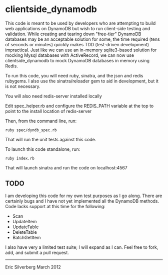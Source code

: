 clientside_dynamodb
===================

This code is meant to be used by developers who are attempting to build web applications on DynamoDB but wish to run client-side testing and validation. While creating and tearing down "free-tier" DynamoDB databases may be an acceptable solution for some, the time required (tens of seconds or minutes) quickly makes TDD (test-driven development) impractical. Just like we can use an in-memory sqlite3-based solution for mocking Mysql databases with ActiveRecord, we can now use clientside_dynamodb to mock DynamoDB databases in memory using Redis.

To run this code, you will need ruby, sinatra, and the json and redis rubygems. I also use the sinatra/reloader gem to aid in development, but it is not necessary.

You will also need redis-server installed locally

Edit spec_helper.rb and configure the REDIS_PATH variable at the top to point to the install location of redis-server

Then, from the command line, run:

    ruby spec/dyndb_spec.rb

That will run the unit tests against this code.

To launch this code standalone, run:

    ruby index.rb

That will launch sinatra and run the code on localhost:4567


TODO
--------------------

I am developing this code for my own test purposes as I go along. There are certainly bugs and I have not yet implemented all the DynamoDB methods. Code lacks support at this time for the following:

* Scan
* UpdateItem
* UpdateTable
* DeleteTable
* BatchGetItem

I also have very a limited test suite; I will expand as I can. Feel free to fork, add, and submit a pull request.

* * *

Eric Silverberg
March 2012
